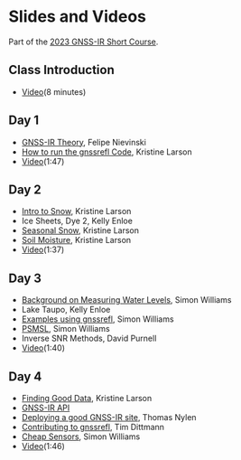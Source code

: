 # Slides and Videos 

Part of the [2023 GNSS-IR Short Course](https://gnssrefl.readthedocs.io/en/latest/pages/sc_media.html).

## Class Introduction
- [Video](https://www.youtube.com/watch?v=yijolYWXSQc)(8 minutes)

## Day 1
- [GNSS-IR Theory](https://morefunwithgps.com/public_html/slides-gnssir-theory.pdf), Felipe Nievinski
- [How to run the gnssrefl Code](https://morefunwithgps.com/public_html/Day1-runningCode.pdf), Kristine Larson
- [Video](https://youtu.be/KBAqN5Ls2Qk)(1:47)

## Day 2
- [Intro to Snow](https://morefunwithgps.com/public_html/Day2-intro.pdf), Kristine Larson
- Ice Sheets, Dye 2, Kelly Enloe
- [Seasonal Snow](https://morefunwithgps.com/public_html/Day2-seasonalSnow.pdf), Kristine Larson
- [Soil Moisture](https://morefunwithgps.com/public_html/Day2-May2023-SoilMoisture.pdf), Kristine Larson
- [Video](https://youtu.be/ueItqAtN2sg)(1:37)

## Day 3
- [Background on Measuring Water Levels](https://morefunwithgps.com/public_html/Day3-Williams-backgroundWater.pdf), Simon Williams
- Lake Taupo, Kelly Enloe
- [Examples using gnssrefl](https://morefunwithgps.com/public_html/Day3-waterExamples.pdf), Simon Williams
- [PSMSL](https://psmsl.org/data/gnssir/map.php), Simon Williams
- Inverse SNR Methods, David Purnell
- [Video](https://youtu.be/z-gG3g6rrX4)(1:40)

## Day 4
- [Finding Good Data](https://morefunwithgps.com/public_html/Day4-May2023-WhySoHard.pdf), Kristine Larson
- [GNSS-IR API](https://gnss-reflections.org)
- [Deploying a good GNSS-IR site](https://morefunwithgps.com/public_html/Day4-Nylen-Install.pdf), Thomas Nylen
- [Contributing to gnssrefl](https://morefunwithgps.com/public_html/Day4-Dittmann-contribute.pdf), Tim Dittmann
- [Cheap Sensors](https://morefunwithgps.com/public_html/Day4-Low_Cost_Systems.pdf), Simon Williams
- [Video](https://youtu.be/jpXfaF7F1yo)(1:46)

